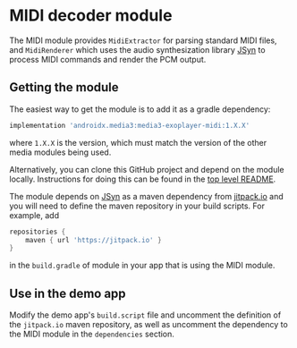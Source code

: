 # MIDI decoder module

The MIDI module provides `MidiExtractor` for parsing standard MIDI files, and
`MidiRenderer` which uses the audio synthesization library [JSyn][] to process
MIDI commands and render the PCM output.

## Getting the module

The easiest way to get the module is to add it as a gradle dependency:

```gradle
implementation 'androidx.media3:media3-exoplayer-midi:1.X.X'
```

where `1.X.X` is the version, which must match the version of the other media
modules being used.

Alternatively, you can clone this GitHub project and depend on the module
locally. Instructions for doing this can be found in the [top level README][].

The module depends on [JSyn][] as a maven dependency from
[jitpack.io](https://jitpack.io) and you will need to define the maven
repository in your build scripts. For example, add

```gradle
repositories {
    maven { url 'https://jitpack.io' }
}
```

in the `build.gradle` of module in your app that is using the MIDI module.

## Use in the demo app

Modify the demo app's `build.script` file and uncomment the definition of the
`jitpack.io` maven repository, as well as uncomment the dependency to the MIDI
module in the `dependencies` section.

[JSyn]: https://github.com/philburk/jsyn

[top level README]: ../../README.md

